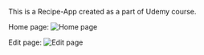 This is a Recipe-App created as a part of Udemy course.

Home page:
![Home page](https://imgur.com/QN8xaKb)

Edit page:
![Edit page](https://imgur.com/mchKlp6)